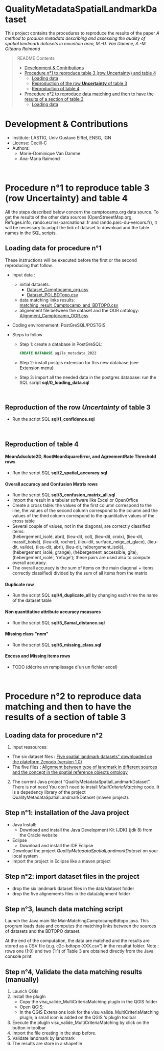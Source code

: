 # QualityMetadataSpatialLandmarkDataset

This project contains the procedures to reproduce the results of the paper *A method to produce metadata describing 
and assessing the quality of spatial landmark datasets in mountain area, M.-D. Van Damme, A.-M. Olteanu Raimond*

<!-- Metadata describing and assessing the quality of spatial landmark datasets in mountain area. -->



> README Contents
> - [Development & Contributions](#Development-&-Contributions)
> - [Procedure n°1 to reproduce table 3 (row Uncertainty) and table 4 ](#procedure-n1-to-reproduce-table-3-row-uncertainty-and-table-4)
>     * [Loading data](#loading-data-for-procedure-n1)
>     * [Reproduction of the row **Uncertainty** of table 3](#reproduction-of-the-row-uncertainty-of-table-3)
>     * [Reproduction of table 4](#reproduction-of-table-4)
> - [Procedure n°2 to reproduce data matching and then to have the results of a section of table 3](#procedure-n2-to-reproduce-data-matching-and-then-to-have-the-results-of-a-section-of-table-3)
>     * [Loading data](#loading-data-for-procedure-n2)


# Development & Contributions
* Institute: LASTIG, Univ Gustave Eiffel, ENSG, IGN
* License: Cecill-C
* Authors:
	- Marie-Dominique Van Damme
	- Ana-Maria Raimond

<br/>

<!-- ===================================================================================================== -->
# Procedure n°1 to reproduce table 3 (row Uncertainty) and table 4 

All the steps described below concern the camptocamp.org data source. To get the results of the other data sources 
(OpenStreeetMap.org, Refuges.info, rando.ecrins-parcnational.fr and rando.parc-du-vercors.fr), it will be necessary 
to adapt the link of dataset to download and the table names in the SQL scripts. 


## Loading data for procedure n°1

These instructions will be executed before the first or the second reproducing that follow.

- Input data : 
	* initial datasets: 
		- [Dataset_Camptocamp_org.csv](https://zenodo.org/record/6514812/files/Dataset_Camptocamp_org.csv?download=1)
		- [Dataset_POI_BDTopo.csv](https://zenodo.org/record/6514812/files/Dataset_POI_BDTopo.csv?download=1)
	* data matching links results: [matching_result_Camptocamp_and_BDTOPO.csv](https://zenodo.org/record/6518363/files/matching_result_Camptocamp_and_BDTOPO.csv?download=1) 
	* alignement file between the dataset and the OOR ontology: [Alignment_Camptocamp_OOR.csv](https://zenodo.org/record/6481339/files/Alignment_Camptocamp_OOR.csv?download=1)

- Coding environnement: PostGreSQL/POSTGIS

- Steps to follow
	* Step 1: create a database in PostGreSQL:
		```sql
		CREATE DATABASE agile_metadata_2022
		```
	* Step 2: install postgis extension for this new database (see Extension menu)
	
	* Step 3: import all the needed data in the postgres database: run the SQL script **sql/0_loading_data.sql**

		
<br/>

## Reproduction of the row *Uncertainty* of table 3

- Run the script SQL **sql/1_confidence.sql**

<br/>

## Reproduction of table 4

#### MeanAdsolute2D, RootMeanSquareError, and AgreementRate Threshold rows 

- Run the script SQL **sql/2_spatial_accuracy.sql**

#### Overall accuracy and Confusion Matrix rows

- Run the script SQL **sql/3_confusion_matrix_all.sql**
- Import the result in a tabular software like Excel or OpenOffice
- Create a cross table: the values of the first column correspond to the line, 
  the values of the second column correspond to the column and the values of 
  the third column correspond to the quantitative values of the cross table
- Several couple of values, not in the diagonal, are correctly classified items:  
	(hébergement_isolé, abri), (lieu-dit, col), (lieu-dit, croix), (lieu-dit, massif_boisé),
	(lieu-dit, rocher), (lieu-dit,  surface_neige_et_glace), (lieu-dit, vallée), (lieu-dit, abri), 
	(lieu-dit, hébergement_isolé), (hébergement_isolé, grange), (hébergement_accessible, gîte), 
	(hébergement_isolé', 'refuge'); 
  these pairs are used also to compute overall accuracy. 
- The overall accuracy is the sum of items on the main diagonal + items correctly classified) 
  divided by the sum of all items from the matrix

#### Duplicate row 

- Run the script SQL **sql/4_duplicate_all** by changing each time the name of the dataset table

#### Non quantitative attribute accuracy measures

- Run the script SQL **sql/5_Samal_distance.sql** 

#### Missing class "nom"

- Run the script SQL **sql/6_missing_class.sql** 


#### Excess and Missing items rows

- TODO (décrire un remplissage d'un un fichier excel)



<br/>

<!-- ===================================================================================================== -->
# Procedure n°2 to reproduce data matching and then to have the results of a section of table 3


## Loading data for procedure n°2

1. Input ressources:

- The six dataset files : [Five spatial landmark datasets" downloaded on the plateform Zenodo (version 1.0)](https://zenodo.org/record/6514812)
- The five files : [Alignment between type of landmark in different sources and the concept in the spatial reference objects ontology](https://zenodo.org/record/6481339)

2. The current Java project “QualityMetadataSpatialLandmarkDataset”. There is not need You don’t need to install 
   *MultiCriteriaMatching* code. It is a depedency library of the project QualityMetadataSpatialLandmarkDataset (maven project). 


## Step n°1: installation of the Java project 

- Java Install:
	* Download and install the Java Development Kit (JDK) (jdk 8) from the Oracle website
- Eclipse
	* Download and install the IDE Eclipse
- Download the project *QualityMetadataSpatialLandmarkDataset* on your local system
- Import the project in Eclipse like a maven project


## Step n°2: import dataset files in the project

- drop the six landmark dataset files in the data/dataset folder
- drop the five alignements files in the data/alignment folder

## Step n°3, launch data matching script

Launch the Java main file MainMatchingCamptocampBdtopo.java. 
This program loads data and computes the matching links between the sources of datasets and the BDTOPO dataset.

At the end of the computation, the data are matched and the results are stored as a CSV file (e.g. c2c-bdtopo-XXX.csv”) in the resultat folder. 
Note : rows one (1:0)  and two (1:1) of Table 3 are obtained directly from the Java console print


## Step  n°4, Validate the data matching results (manually)

1. Launch QGIs 
2. Install the plugIn 
	* Copy the visu_valide_MultiCriteriaMatching plugIn in the QGIS folder 
	* Open QGIS; 
	* In the QGIS Extensions look for the visu_valide_MultiCriteriaMatching plugIn;  a small icon is added on the QGIS ‘s  plugIn  toolbar  
3. Execute the plugIn visu_valide_MultiCriteriaMatching by click on the button in toolbar
4. Import the file creating in the step before. 
5. Validate landmark by landmark
6. The results are store in a shapefile


<!-- ## 4. To launch the creation of XML metadata files:
The main is into MainMetadataChoucas.java. You have to specify the source. -->


